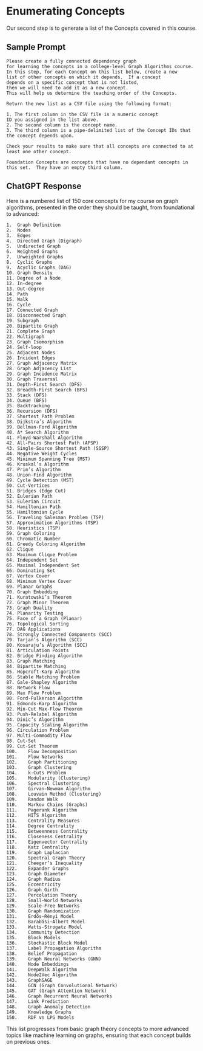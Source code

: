 # Enumerating Concepts

Our second step is to generate a list of the Concepts covered in
this course.

## Sample Prompt

```linenums="0"
Please create a fully connected dependency graph
for learning the concepts in a college-level Graph Algorithms course.
In this step, for each Concept on this list below, create a new
list of other concepts on which it depends.  If a concept
depends on a specific concept that is not listed,
then we will need to add it as a new concept.
This will help us determine the teaching order of the Concepts.

Return the new list as a CSV file using the following format:

1. The first column in the CSV file is a numeric concept
ID you assigned in the list above.
2. The second column is the concept name.
3. The third column is a pipe-delimited list of the Concept IDs that the concept depends upon.

Check your results to make sure that all concepts are connected to at least one other concept.

Foundation Concepts are concepts that have no dependant concepts in this set.  They have an empty third column.
```

## ChatGPT Response

Here is a numbered list of 150 core concepts for my course on graph algorithms, presented in the order they should be taught, from foundational to advanced:

	1.	Graph Definition
	2.	Nodes
	3.	Edges
	4.	Directed Graph (Digraph)
	5.	Undirected Graph
	6.	Weighted Graphs
	7.	Unweighted Graphs
	8.	Cyclic Graphs
	9.	Acyclic Graphs (DAG)
	10.	Graph Density
	11.	Degree of a Node
	12.	In-degree
	13.	Out-degree
	14.	Path
	15.	Walk
	16.	Cycle
	17.	Connected Graph
	18.	Disconnected Graph
	19.	Subgraph
	20.	Bipartite Graph
	21.	Complete Graph
	22.	Multigraph
	23.	Graph Isomorphism
	24.	Self-loop
	25.	Adjacent Nodes
	26.	Incident Edges
	27.	Graph Adjacency Matrix
	28.	Graph Adjacency List
	29.	Graph Incidence Matrix
	30.	Graph Traversal
	31.	Depth-First Search (DFS)
	32.	Breadth-First Search (BFS)
	33.	Stack (DFS)
	34.	Queue (BFS)
	35.	Backtracking
	36.	Recursion (DFS)
	37.	Shortest Path Problem
	38.	Dijkstra’s Algorithm
	39.	Bellman-Ford Algorithm
	40.	A* Search Algorithm
	41.	Floyd-Warshall Algorithm
	42.	All-Pairs Shortest Path (APSP)
	43.	Single-Source Shortest Path (SSSP)
	44.	Negative Weight Cycles
	45.	Minimum Spanning Tree (MST)
	46.	Kruskal’s Algorithm
	47.	Prim’s Algorithm
	48.	Union-Find Algorithm
	49.	Cycle Detection (MST)
	50.	Cut-Vertices
	51.	Bridges (Edge Cut)
	52.	Eulerian Path
	53.	Eulerian Circuit
	54.	Hamiltonian Path
	55.	Hamiltonian Cycle
	56.	Traveling Salesman Problem (TSP)
	57.	Approximation Algorithms (TSP)
	58.	Heuristics (TSP)
	59.	Graph Coloring
	60.	Chromatic Number
	61.	Greedy Coloring Algorithm
	62.	Clique
	63.	Maximum Clique Problem
	64.	Independent Set
	65.	Maximal Independent Set
	66.	Dominating Set
	67.	Vertex Cover
	68.	Minimum Vertex Cover
	69.	Planar Graphs
	70.	Graph Embedding
	71.	Kuratowski’s Theorem
	72.	Graph Minor Theorem
	73.	Graph Duality
	74.	Planarity Testing
	75.	Face of a Graph (Planar)
	76.	Topological Sorting
	77.	DAG Applications
	78.	Strongly Connected Components (SCC)
	79.	Tarjan’s Algorithm (SCC)
	80.	Kosaraju’s Algorithm (SCC)
	81.	Articulation Points
	82.	Bridge Finding Algorithm
	83.	Graph Matching
	84.	Bipartite Matching
	85.	Hopcroft-Karp Algorithm
	86.	Stable Matching Problem
	87.	Gale-Shapley Algorithm
	88.	Network Flow
	89.	Max Flow Problem
	90.	Ford-Fulkerson Algorithm
	91.	Edmonds-Karp Algorithm
	92.	Min-Cut Max-Flow Theorem
	93.	Push-Relabel Algorithm
	94.	Dinic’s Algorithm
	95.	Capacity Scaling Algorithm
	96.	Circulation Problem
	97.	Multi-Commodity Flow
	98.	Cut-Set
	99.	Cut-Set Theorem
	100.	Flow Decomposition
	101.	Flow Networks
	102.	Graph Partitioning
	103.	Graph Clustering
	104.	k-Cuts Problem
	105.	Modularity (Clustering)
	106.	Spectral Clustering
	107.	Girvan-Newman Algorithm
	108.	Louvain Method (Clustering)
	109.	Random Walk
	110.	Markov Chains (Graphs)
	111.	Pagerank Algorithm
	112.	HITS Algorithm
	113.	Centrality Measures
	114.	Degree Centrality
	115.	Betweenness Centrality
	116.	Closeness Centrality
	117.	Eigenvector Centrality
	118.	Katz Centrality
	119.	Graph Laplacian
	120.	Spectral Graph Theory
	121.	Cheeger’s Inequality
	122.	Expander Graphs
	123.	Graph Diameter
	124.	Graph Radius
	125.	Eccentricity
	126.	Graph Girth
	127.	Percolation Theory
	128.	Small-World Networks
	129.	Scale-Free Networks
	130.	Graph Randomization
	131.	Erdős–Rényi Model
	132.	Barabási–Albert Model
	133.	Watts-Strogatz Model
	134.	Community Detection
	135.	Block Models
	136.	Stochastic Block Model
	137.	Label Propagation Algorithm
	138.	Belief Propagation
	139.	Graph Neural Networks (GNN)
	140.	Node Embeddings
	141.	DeepWalk Algorithm
	142.	Node2Vec Algorithm
	143.	GraphSAGE
	144.	GCN (Graph Convolutional Network)
	145.	GAT (Graph Attention Network)
	146.	Graph Recurrent Neural Networks
	147.	Link Prediction
	148.	Graph Anomaly Detection
	149.	Knowledge Graphs
	150.	RDF vs LPG Models

This list progresses from basic graph theory concepts to more advanced topics like machine learning on graphs, ensuring that each concept builds on previous ones.
